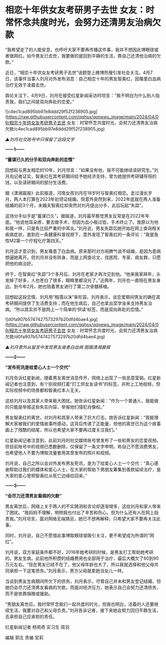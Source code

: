 # 相恋十年供女友考研男子去世 女友：时常怀念共度时光，会努力还清男友治病欠款

“我希望走了的人能安息，也呼吁大家不要再传播这件事，我并不想因此博眼球或者做网红。如今男友已去世，我要做的是回到平静的生活，靠自己还清他治病的欠款。”

近日，“相恋十年供女友考研男子去世”话题登上微博热搜引发社会关注。4月7日，该事件当事人刘月对外发布消息：自己相恋十年的男友智奥红，因罹患白血病治疗无效于凌晨去世。

舆论关注下，4月9日，刘月在接受红星新闻采访时坦言：“我不明白为什么别人指责我，我们之间是双向奔赴的恋爱。”

![c4ec1cad895bb97e8ddd29f52f238905.jpg](https://raw.githubusercontent.com/qqhsx/qqnews_image/main/2024/04/09/相恋十年供女友考研男子去世 女友：时常怀念共度时光，会努力还清男友治病欠款/c4ec1cad895bb97e8ddd29f52f238905.jpg)

_▲刘月社交账号中只保留了这段文字_

**——1——**

**“蓄谋已久的分手和双向奔赴的恋情”**

回想起与男友相恋的10年，刘月坦言：“如果没有他，我不可能继续读研究生。”刘月向记者证实，智奥红在其考研期间给予她经济支持，曾为她提供考研辅导班的钱，以及读研期间的部分生活费。

据《潇湘晨报》此前报道，河南女孩刘月在18岁时与智奥红相恋。走过漫长岁月，两人本打算在2023年初领证结婚。但意外突然到来，2022年底就在两人准备结婚的前3个月，未婚夫智奥红却突然对刘月提出分手，此后玩起“失踪”。

这场分手似乎是“蓄谋已久”。据报道，刘月最早察觉男友反常是在2022年年底。“他说他耳朵疼，要去做手术，但因为血小板过低，手术终止了。我原以为他和我一样，只是有比较严重的中耳炎。”刘月说，男友失踪后她开始在网上查询相关疾病症状，直到在一条健康科普视频下，意外发现了智奥红的一条评论：“我是急性M2第一个疗程化疗第四天。”

刘月这才意识到，男友罹患了白血病。原来那时对方闹脾气说不结婚，是因为患病想逼她离开。但刘月并没有转身，而是上网查论文，找医院、专家、病友群，只愿把他的病治好。

终于，在智奥红“失踪”3个多月后，刘月在老家才再次见到他。“他来我家拜年，头发掉了好多，人也苍白了很多，眼睛里都没光了。”近两年，刘月也一直陪在男友身边。到今年2月，她也陪着男友进行了第二次骨髓移植。

回想起这段恋情，刘月用“相濡以沫”来形容。刘月表示，谈恋爱期间男友的确在其考研期间提供了生活费支持；而在他生病后，自己也拿出奖学金来支持男友治病。“所以其实并不是网上一个简单的‘供读’标签，而是双向奔赴的恋情。”

![d0fa907b5747427573297b20dfd4bae4.jpg](https://raw.githubusercontent.com/qqhsx/qqnews_image/main/2024/04/09/相恋十年供女友考研男子去世 女友：时常怀念共度时光，会努力还清男友治病欠款/d0fa907b5747427573297b20dfd4bae4.jpg)

_▲刘月意外从留言中发现男友身患白血病 图据潇湘晨报_

**——2——**

**“发布死讯是给爱心人士一个交代”**

刘月告诉红星新闻，随着男友离世消息传开，网络上出现了一些恶意营销。红星新闻记者也注意到，有个别视频打着“打工供女友读书”的标签，并附上工地视频，但实际视频中的场景都和智奥红本人无关。

这给刘月以及其家人带来极大困扰。她告诉红星新闻：“作为一个普通人，我能做的只能是举报这些失实内容，举报他们侵犯肖像权。”

男友智奥红的离世，对刘月和其家人带来了巨大打击。她告诉红星新闻：“我能理解大家被我们的爱情故事所感动，这背后传递了正能量，但他的离世已为这个故事画上了残酷的结尾，所以也希望大家不要再过度关注我们。”

红星新闻记者注意到，此前刘月的社交媒体账号曾发布了一些和男友的恋爱视频。但目前账号中的视频已悉数删除，仅保留了一条文字申明，称自己不愿消费男友，也希望他人不要为博取流量套用其曾发布的照片和视频。

刘月说，自己之所以会对外发布男友死讯，是为了给爱心人士一个交代：“真心感谢帮助过我们的媒体和爱心人士，在大家的帮助下男朋友筹集到善款延续治疗，是大家的爱心曾把智奥红从死亡边缘拉回来。”

**——3——**

**“会尽力还清男友看病的欠款”**

男友离世后，网络上关于两人的不实猜测和言论却逐渐增多，这给刘月和家人带来了困扰。“我妈妈不理解，明明我也付出了辛苦和伤心，但为什么还有人在网上指责我。”刘月坦言，面对网络无端猜忌，她已不想再解释，只希望大家不要再关注此事。

同时，刘月说，自己不愿借此事博取眼球或吸引关注，更不希望成为所谓的“网红”。

刘月说，双方家庭条件都不好，2016年她考研的时候，是男友打工帮助她考研的。男友生病，此前他所积攒的结婚费用也全部用于治疗，最后大概欠了80到90万元左右。“现在男友已经不在了，他父母年龄也大了，所以我就选择和他父母共同承担一下这笔债务。”刘月表示，男方父母就拿她当女儿一样。

当谈到男友生病期间所欠下的债务，刘月表示，尽管自己并未和男友登记结婚，但她仍会尽力还清男友看病的欠款。而面对经济压力，她表示自己会努力还清债务，而不是依靠捐赠或援助。

“男朋友离世后，我时常怀念我们一起共度的时光，但我也明白，活着的人还要继续生活，我要对自己和父母负责。”刘月告诉记者，接下来她会努力回归平静生活，去承担自己应承担的责任。

红星新闻记者 杨雨奇 实习生 简羽

编辑 郭庄 责编 官莉

